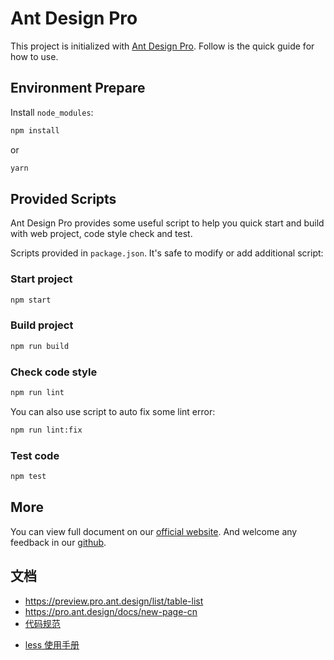 # Ant Design Pro

This project is initialized with [Ant Design Pro](https://pro.ant.design). Follow is the quick guide for how to use.

## Environment Prepare

Install `node_modules`:

```bash
npm install
```

or

```bash
yarn
```

## Provided Scripts

Ant Design Pro provides some useful script to help you quick start and build with web project, code style check and test.

Scripts provided in `package.json`. It's safe to modify or add additional script:

### Start project

```bash
npm start
```

### Build project

```bash
npm run build
```

### Check code style

```bash
npm run lint
```

You can also use script to auto fix some lint error:

```bash
npm run lint:fix
```

### Test code

```bash
npm test
```

## More

You can view full document on our [official website](https://pro.ant.design). And welcome any feedback in our [github](https://github.com/ant-design/ant-design-pro).

## 文档

- https://preview.pro.ant.design/list/table-list
- https://pro.ant.design/docs/new-page-cn
- [代码规范](https://wiki.maoyan.com/pages/viewpage.action?pageId=69634500&code=eAEFwTtSg0AAANBhbFJaWlo6mcERWATKTQLLNyZ8XKDJLHGHXzKwECGk8yz2jhfwBJZewNpT-N7s6vrr_Y274W4_f_--f3hxJgAJqA-K1N0FIa8Ij6omAl51m03jJS8pdp9Em4lTChjf900_3JenywdHoVklJpqe15UysN25YADVsrGMjk5AIzblCbZJ6thlfCx97JCIOJhlyE-IbdTMkIO2M6Qerysoe2axj7uwHbG_h4HSRNk4n1OoG-NW9-FKt-Bl4eZnsJmWh14LdoWuyml7aK2ijjMZkgyJURNqAnldKIgiBfKSKGUeXeWDZYZ0G-jjP8csULE**eAEFwQkBACAIA8BKOB5ZHBDtH8G7Uhyz-1ZRxSFRTQ1EswvpndzHaY7tXJI9dwZudZP6ouQDIrMQ-w&t=1568627394858)

* [less 使用手册](http://lesscss.cn/#using-less-usage-in-code)
